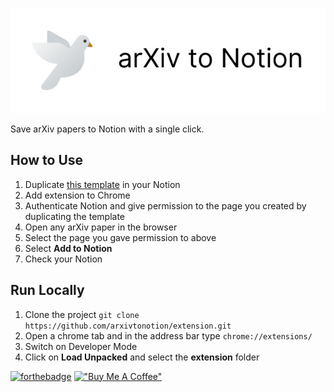 ![Logo](/images/logo.png)

Save arXiv papers to Notion with a single click.

## How to Use

1. Duplicate [this template](https://bit.ly/arxiv-to-notion-template) in your Notion
2. Add extension to Chrome
3. Authenticate Notion and give permission to the page you created by duplicating the template
4. Open any arXiv paper in the browser
5. Select the page you gave permission to above
6. Select **Add to Notion**
8. Check your Notion

## Run Locally

1. Clone the project `git clone https://github.com/arxivtonotion/extension.git`
2. Open a chrome tab and in the address bar type `chrome://extensions/`
3. Switch on Developer Mode
4. Click on **Load Unpacked** and select the **extension** folder

[![forthebadge](https://forthebadge.com/images/badges/built-with-love.svg)](https://forthebadge.com)
[!["Buy Me A Coffee"](https://www.buymeacoffee.com/assets/img/custom_images/orange_img.png)](https://www.buymeacoffee.com/junaidrahim)

